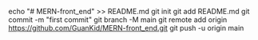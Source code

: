 echo "# MERN-front_end" >> README.md
git init
git add README.md
git commit -m "first commit"
git branch -M main
git remote add origin https://github.com/GuanKid/MERN-front_end.git
git push -u origin main
